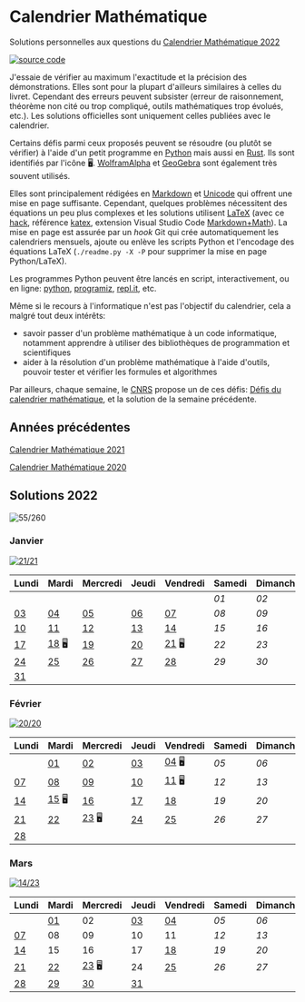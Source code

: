 # Calendrier Mathématique

Solutions personnelles aux questions du [Calendrier Mathématique 2022](https://www.pug.fr/produit/1944/9782706147852/calendrier-mathematique-2022)

[![source code](https://img.shields.io/static/v1?label=GitHub&message=code%20source&color=blue&style=for-the-badge&logo=github)](https://github.com/rene-d/calendrier-math)

J'essaie de vérifier au maximum l'exactitude et la précision des démonstrations. Elles sont pour la plupart d'ailleurs similaires à celles du livret. Cependant des erreurs peuvent subsister (erreur de raisonnement, théorème non cité ou trop compliqué, outils mathématiques trop évolués, etc.). Les solutions officielles sont uniquement celles publiées avec le calendrier.

Certains défis parmi ceux proposés peuvent se résoudre (ou plutôt se vérifier) à l'aide d'un petit programme en [Python](https://www.python.org) mais aussi en [Rust](http://rust-lang.org). Ils sont identifiés par l'icône 🖥. [WolframAlpha](https://www.wolframalpha.com) et [GeoGebra](https://www.geogebra.org/calculator) sont également très souvent utilisés.

Elles sont principalement rédigées en [Markdown](https://guides.github.com/features/mastering-markdown/) et [Unicode](https://en.wikipedia.org/wiki/Mathematical_operators_and_symbols_in_Unicode) qui offrent une mise en page suffisante. Cependant, quelques problèmes nécessitent des équations un peu plus complexes et les solutions utilisent [LaTeX](https://www.latex-project.org) (avec ce [hack](https://gist.github.com/a-rodin/fef3f543412d6e1ec5b6cf55bf197d7b), référence [katex](https://katex.org), extension Visual Studio Code [Markdown+Math](https://marketplace.visualstudio.com/items?itemName=goessner.mdmath)). La mise en page est assurée par un _hook_ Git qui crée automatiquement les calendriers mensuels, ajoute ou enlève les scripts Python et l'encodage des équations LaTeX (`./readme.py -X -P` pour supprimer la mise en page Python/LaTeX).

Les programmes Python peuvent être lancés en script, interactivement, ou en ligne: [python](https://www.python.org/shell/), [programiz](https://www.programiz.com/python-programming/online-compiler/), [repl.it](https://repl.it/), etc.

Même si le recours à l'informatique n'est pas l'objectif du calendrier, cela a malgré tout deux intérêts:

- savoir passer d'un problème mathématique à un code informatique, notamment apprendre à utiliser des bibliothèques de programmation et scientifiques
- aider à la résolution d'un problème mathématique à l'aide d'outils, pouvoir tester et vérifier les formules et algorithmes

Par ailleurs, chaque semaine, le [CNRS](https://portail.math.cnrs.fr) propose un de ces défis: [Défis du calendrier mathématique](https://images.math.cnrs.fr/-Defis-du-Calendrier-mathematique-.html), et la solution de la semaine précédente.

## Années précédentes

[Calendrier Mathématique 2021](2021/README.md)

[Calendrier Mathématique 2020](2020/README.md)

## Solutions 2022

![55/260](https://img.shields.io/static/v1?label=solutions&message=55/260%20%2821%25%29&color=blueviolet&style=flat-square)

### Janvier

[![21/21](https://img.shields.io/static/v1?label=fini&message=21/21&color=success&style=flat-square)](2022/janvier/)

|Lundi|Mardi|Mercredi|Jeudi|Vendredi|Samedi|Dimanche|
|---|---|---|---|---|---|---|
|    |    |    |    |    | *01* | *02* |
| [03](2022/janvier/README.md#lundi-3-janvier) | [04](2022/janvier/README.md#mardi-4-janvier) | [05](2022/janvier/README.md#mercredi-5-janvier) | [06](2022/janvier/README.md#jeudi-6-janvier) | [07](2022/janvier/README.md#vendredi-7-janvier) | *08* | *09* |
| [10](2022/janvier/README.md#lundi-10-janvier) | [11](2022/janvier/README.md#mardi-11-janvier) | [12](2022/janvier/README.md#mercredi-12-janvier) | [13](2022/janvier/README.md#jeudi-13-janvier) | [14](2022/janvier/README.md#vendredi-14-janvier) | *15* | *16* |
| [17](2022/janvier/README.md#lundi-17-janvier) | [18](2022/janvier/README.md#mardi-18-janvier) 🖥 | [19](2022/janvier/README.md#mercredi-19-janvier) | [20](2022/janvier/README.md#jeudi-20-janvier) | [21](2022/janvier/README.md#vendredi-21-janvier) 🖥 | *22* | *23* |
| [24](2022/janvier/README.md#lundi-24-janvier) | [25](2022/janvier/README.md#mardi-25-janvier) | [26](2022/janvier/README.md#mercredi-26-janvier) | [27](2022/janvier/README.md#jeudi-27-janvier) | [28](2022/janvier/README.md#vendredi-28-janvier) | *29* | *30* |
| [31](2022/janvier/README.md#lundi-31-janvier) |    |    |    |    |    |    |

### Février

[![20/20](https://img.shields.io/static/v1?label=fini&message=20/20&color=success&style=flat-square)](2022/fevrier/)

|Lundi|Mardi|Mercredi|Jeudi|Vendredi|Samedi|Dimanche|
|---|---|---|---|---|---|---|
|    | [01](2022/fevrier/README.md#mardi-1-février) | [02](2022/fevrier/README.md#mercredi-2-février) | [03](2022/fevrier/README.md#jeudi-3-février) | [04](2022/fevrier/README.md#vendredi-4-février) 🖥 | *05* | *06* |
| [07](2022/fevrier/README.md#lundi-7-février) | [08](2022/fevrier/README.md#mardi-8-février) | [09](2022/fevrier/README.md#mercredi-9-février) | [10](2022/fevrier/README.md#jeudi-10-février) | [11](2022/fevrier/README.md#vendredi-11-février) 🖥 | *12* | *13* |
| [14](2022/fevrier/README.md#lundi-14-février) | [15](2022/fevrier/README.md#mardi-15-février) 🖥 | [16](2022/fevrier/README.md#mercredi-16-février) | [17](2022/fevrier/README.md#jeudi-17-février) | [18](2022/fevrier/README.md#vendredi-18-février) | *19* | *20* |
| [21](2022/fevrier/README.md#lundi-21-février) | [22](2022/fevrier/README.md#mardi-22-février) | [23](2022/fevrier/README.md#mercredi-23-février) 🖥 | [24](2022/fevrier/README.md#jeudi-24-février) | [25](2022/fevrier/README.md#vendredi-25-février) | *26* | *27* |
| [28](2022/fevrier/README.md#lundi-28-février) |    |    |    |    |    |    |

### Mars

[![14/23](https://img.shields.io/static/v1?label=en%20cours&message=14/23&color=informational&style=flat-square)](2022/mars/)

|Lundi|Mardi|Mercredi|Jeudi|Vendredi|Samedi|Dimanche|
|---|---|---|---|---|---|---|
|    | [01](2022/mars/README.md#mardi-1-mars) | 02 | [03](2022/mars/README.md#jeudi-3-mars) | [04](2022/mars/README.md#vendredi-4-mars) | *05* | *06* |
| [07](2022/mars/README.md#lundi-7-mars) | 08 | 09 | 10 | 11 | *12* | *13* |
| [14](2022/mars/README.md#lundi-14-mars) | 15 | 16 | 17 | [18](2022/mars/README.md#vendredi-18-mars) | *19* | *20* |
| [21](2022/mars/README.md#lundi-21-mars) | [22](2022/mars/README.md#mardi-22-mars) | [23](2022/mars/README.md#mercredi-23-mars) 🖥 | 24 | [25](2022/mars/README.md#vendredi-25-mars) | *26* | *27* |
| [28](2022/mars/README.md#lundi-28-mars) | [29](2022/mars/README.md#mardi-29-mars) | [30](2022/mars/README.md#mercredi-30-mars) | [31](2022/mars/README.md#jeudi-31-mars) |    |    |    |

